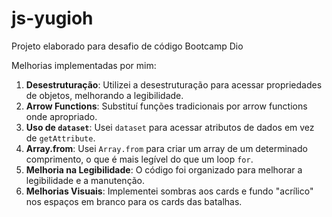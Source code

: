 # js-yugioh
Projeto elaborado para desafio de código Bootcamp Dio

Melhorias implementadas por mim:
1. **Desestruturação**: Utilizei a desestruturação para acessar propriedades de objetos, melhorando a legibilidade.
2. **Arrow Functions**: Substituí funções tradicionais por arrow functions onde apropriado.
3. **Uso de `dataset`**: Usei `dataset` para acessar atributos de dados em vez de `getAttribute`.
4. **Array.from**: Usei `Array.from` para criar um array de um determinado comprimento, o que é mais legível do que um loop `for`.
5. **Melhoria na Legibilidade**: O código foi organizado para melhorar a legibilidade e a manutenção.
6. **Melhorias Visuais**: Implementei sombras aos cards e fundo "acrílico" nos espaços em branco para os cards das batalhas.
  
